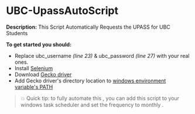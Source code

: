 # UBC-UpassAutoScript
**Description:**
This Script Automatically Requests the UPASS for UBC Students


**To get started you should:**
 - Replace ubc_username *(line 23)* & ubc_password *(line 27)* with your real ones.
 - Install [Selenium](http://selenium-python.readthedocs.io/installation.html)
 - Download [Gecko driver](https://github.com/mozilla/geckodriver/releases) 
 - Add Gecko driver's directory location to [windows environment variable's PATH](https://www.howtogeek.com/118594/how-to-edit-your-system-path-for-easy-command-line-access/amp/)
 
>:boom: Quick tip: to fully automate this , you can add this script to your windows task scheduler and set the frequency to monthly .
